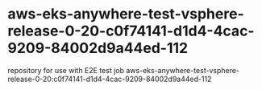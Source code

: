 # aws-eks-anywhere-test-vsphere-release-0-20-c0f74141-d1d4-4cac-9209-84002d9a44ed-112
repository for use with E2E test job aws-eks-anywhere-test-vsphere-release-0-20:c0f74141-d1d4-4cac-9209-84002d9a44ed-112
